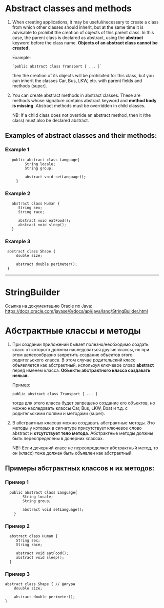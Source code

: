# Abstract classes and methods

1. When creating applications, it may be useful/necessary to create a class from which other classes should inherit,
   but at the same time it is advisable to prohibit the creation of objects of this parent class.
   In this case, the parent class is declared as abstract,
   using the **abstract** keyword before the class name.
   **Objects of an abstract class cannot be created.**

   Example:

       `public abstract class Transport { ... }`

   then the creation of its objects will be prohibited for this class, but you can inherit the classes Car, Bus, LKW, etc.
   with parent fields and methods (super).

2. You can create abstract methods in abstract classes. These are methods whose signature contains
   abstract keyword and **method body is missing**. Abstract methods must be overridden
   in child classes.

   NB: If a child class does not override an abstract method, then it (the class)
   must also be declared abstract.

## Examples of abstract classes and their methods:

### Example 1
       public abstract class Language{
             String locale;
             String group;
      
             abstract void setLanguage();
         }

### Example 2
       abstract class Human {
          String sex;
          String race;

          abstract void eatFood();
          abstract void sleep();
       }

### Example 3
     abstract class Shape {
         double size;

         abstract double perimeter();
     }

_________________________________________________________

# StringBuilder

Ссылка на документацию Oracle по Java:
https://docs.oracle.com/javase/8/docs/api/java/lang/StringBuilder.html


# Абстрактные классы и методы

1. При создании приложений бывает полезно/необходимо создать класс от которого должны наследоваться другие классы, 
   но при этом целесообразно запретить создание объектов этого родительского класса.
   В этом случае родительский класс объявляется как абстрактный,
   используя ключевое слово **abstract** перед именем класса. 
   **Объекты абстрактного класса создавать нельзя.**

   Пример:
   
      `public abstract class Transport { ... }`

   тогда для этого класса будет запрещено создание его объектов, но можно наследовать классы 
   Car, Bus, LKW, Boat и т.д. с родительскими полями и методами (super).

2. В абстрактных классах можно создавать абстрактные методы. Это методы у которых в сигнатуре присутствует
   ключевое слово abstract и **отсутствует тело метода**. Абстрактные методы должны быть переопределены 
   в дочерних классах.
   
   NB!: Если дочерний класс не переопределяет абстрактный метод, то он (класс) 
   тоже должен быть объявлен как абстрактный.

## Примеры абстрактных классов и их методов:

### Пример 1
      public abstract class Language{
            String locale;
            String group;
      
            abstract void setLanguage();
        }

### Пример 2
      abstract class Human {
         String sex;
         String race;

         abstract void eatFood();
         abstract void sleep();
      }

### Пример 3 
    abstract class Shape { // фигура
        douuble size;

        abstract double perimeter();
    }
